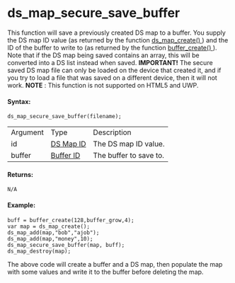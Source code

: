 # ds_map_secure_save_buffer

This function will save a previously created DS map to a buffer. You
supply the DS map ID value (as returned by the function [
ds_map_create() ](ds_map_create) ) and the ID of the buffer to write
to (as returned by the function [ buffer_create()
](../../Buffers/buffer_create) ). Note that if the DS map being
saved contains an array, this will be converted into a DS list instead
when saved. **IMPORTANT!** The secure saved DS map file can only be
loaded on the device that created it, and if you try to load a file that
was saved on a different device, then it will not work. **NOTE** : This
function is not supported on HTML5 and UWP.

#### Syntax:

``` gml
ds_map_secure_save_buffer(filename);
```

|          |                                                                                                          |                        |
|----------|----------------------------------------------------------------------------------------------------------|------------------------|
| Argument | Type                                                                                                     | Description            |
| id       |  [DS Map ID](../../../../../GameMaker_Language/GML_Reference/Data_Structures/DS_Maps/ds_map_create)  | The DS map ID value.   |
| buffer   |  [Buffer ID](../../../../../GameMaker_Language/GML_Reference/Buffers/buffer_create)                  | The buffer to save to. |

#### Returns:

``` gml
N/A
```

#### Example:

``` gml
buff = buffer_create(128,buffer_grow,4);
var map = ds_map_create();
ds_map_add(map,"bob","ajob");
ds_map_add(map,"money",10);
ds_map_secure_save_buffer(map, buff);
ds_map_destroy(map);
```

The above code will create a buffer and a DS map, then populate the map
with some values and write it to the buffer before deleting the map.
